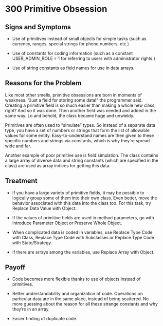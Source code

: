 # 300 Primitive Obsession

## Signs and Symptoms
- Use of primitives instead of small objects for simple tasks (such as currency, ranges, special strings for phone numbers, etc.)

- Use of constants for coding information (such as a constant USER_ADMIN_ROLE = 1 for referring to users with administrator rights.)

- Use of string constants as field names for use in data arrays.

## Reasons for the Problem
Like most other smells, primitive obsessions are born in moments of weakness. “Just a field for storing some data!” the programmer said. Creating a primitive field is so much easier than making a whole new class, right? And so it was done. Then another field was needed and added in the same way. Lo and behold, the class became huge and unwieldy.

Primitives are often used to “simulate” types. So instead of a separate data type, you have a set of numbers or strings that form the list of allowable values for some entity. Easy-to-understand names are then given to these specific numbers and strings via constants, which is why they’re spread wide and far.

Another example of poor primitive use is field simulation. The class contains a large array of diverse data and string constants (which are specified in the class) are used as array indices for getting this data.

## Treatment
- If you have a large variety of primitive fields, it may be possible to logically group some of them into their own class. Even better, move the behavior associated with this data into the class too. For this task, try Replace Data Value with Object.

- If the values of primitive fields are used in method parameters, go with Introduce Parameter Object or Preserve Whole Object.

- When complicated data is coded in variables, use Replace Type Code with Class, Replace Type Code with Subclasses or Replace Type Code with State/Strategy.

- If there are arrays among the variables, use Replace Array with Object.

## Payoff
- Code becomes more flexible thanks to use of objects instead of primitives.

- Better understandability and organization of code. Operations on particular data are in the same place, instead of being scattered. No more guessing about the reason for all these strange constants and why they’re in an array.

- Easier finding of duplicate code.

